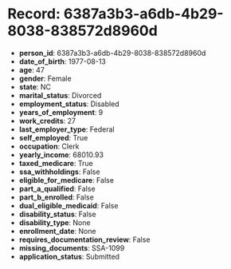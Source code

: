 # Record: 6387a3b3-a6db-4b29-8038-838572d8960d

- **person_id**: 6387a3b3-a6db-4b29-8038-838572d8960d
- **date_of_birth**: 1977-08-13
- **age**: 47
- **gender**: Female
- **state**: NC
- **marital_status**: Divorced
- **employment_status**: Disabled
- **years_of_employment**: 9
- **work_credits**: 27
- **last_employer_type**: Federal
- **self_employed**: True
- **occupation**: Clerk
- **yearly_income**: 68010.93
- **taxed_medicare**: True
- **ssa_withholdings**: False
- **eligible_for_medicare**: False
- **part_a_qualified**: False
- **part_b_enrolled**: False
- **dual_eligible_medicaid**: False
- **disability_status**: False
- **disability_type**: None
- **enrollment_date**: None
- **requires_documentation_review**: False
- **missing_documents**: SSA-1099
- **application_status**: Submitted